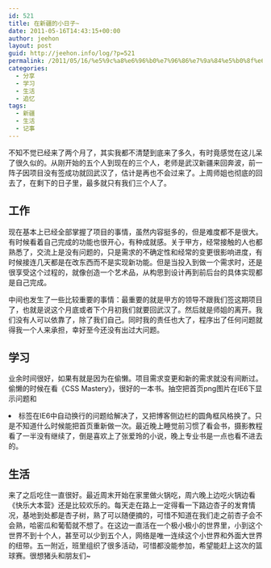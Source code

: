 ```yaml
---
id: 521
title: 在新疆的小日子~
date: 2011-05-16T14:43:15+00:00
author: jeehon
layout: post
guid: http://jeehon.info/log/?p=521
permalink: /2011/05/16/%e5%9c%a8%e6%96%b0%e7%96%86%e7%9a%84%e5%b0%8f%e6%97%a5%e5%ad%90/
categories:
  - 分享
  - 学习
  - 生活
  - 追忆
tags:
  - 新疆
  - 生活
  - 记事
---
```

不知不觉已经来了两个月了，其实我都不清楚到底来了多久，有时竟感觉在这儿呆了很久似的。从刚开始的五个人到现在的三个人，老师是武汉新疆来回奔波，前一阵子因项目没有签成功就回武汉了，估计是再也不会过来了。上周师姐也彻底的回去了，在剩下的日子里，最多就只有我们三个人了。

## 工作

现在基本上已经全部掌握了项目的事情，虽然内容挺多的，但是难度都不是很大。有时候看着自己完成的功能也很开心，有种成就感。关于甲方，经常接触的人也都熟悉了，交流上是没有问题的，只是需求的不确定性和经常的变更很影响进度，有时候接连几天都是在改东西而不是实现新功能。但是当投入到做一个需求时，还是很享受这个过程的，就像创造一个艺术品，从构思到设计再到前后台的具体实现都是自己完成。

中间也发生了一些比较重要的事情：最重要的就是甲方的领导不跟我们签这期项目了，也就是说这个月底或者下个月初我们就要回武汉了。然后就是师姐的离开。我们没有人可以依靠了，除了我们自己。同时我的责任也大了，程序出了任何问题就得我一个人来承担，幸好至今还没有出过大问题。<!--more-->

## 学习

业余时间很好，如果有就是因为在偷懒。项目需求变更和新的需求就没有间断过。偷懒的时候在看《CSS Mastery》，很好的一本书。抽空把首页png图片在IE6下显示问题和<li>标签在IE6中自动换行的问题给解决了，又把博客侧边栏的圆角框风格换了。只是不知道什么时候能把首页重新做一次。最近晚上睡觉前习惯了看会书，摄影教程看了一半没有继续了，倒是喜欢上了张爱玲的小说，晚上专业书是一点也看不进去的。

## 生活

来了之后吃住一直很好。最近周末开始在家里做火锅吃，周六晚上边吃火锅边看《快乐大本营》还是比较欢乐的。每天走在路上一定得看一下路边杏子的发育情况，基地到处都是杏子树，熟了可以随便摘的，可惜不知道在我们走之前杏子会不会熟，哈密瓜和葡萄就不想了。在这边一直活在一个极小极小的世界里，小到这个世界不到十个人，甚至可以少到五个人，网络是唯一连续这个小世界和外面大世界的纽带。五一附近，班里组织了很多活动，可惜都没能参加，希望能赶上这次的篮球赛。很想猪头和朋友们~